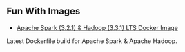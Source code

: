 ## Fun With Images

- [Apache Spark (3.2.1) & Hadoop (3.3.1) LTS Docker Image](https://github.com/dtcsai/fun-with-images/tree/master/apache-spark-hadoop-latest)

Latest Dockerfile build for Apache Spark & Apache Hadoop.
